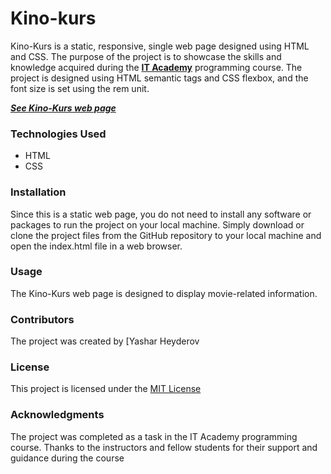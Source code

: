 # Kino-kurs

Kino-Kurs is a static, responsive, single web page designed using HTML and CSS. The purpose of the project is to showcase the skills and knowledge acquired during the **<a href="http://it-academy.az/">IT Academy</a>** programming course. The project is designed using HTML semantic tags and CSS flexbox, and the font size is set using the rem unit.

***<a href="https://kino-kurs.netlify.app">See Kino-Kurs web page</a>***

### Technologies Used
- HTML
- CSS

### Installation
Since this is a static web page, you do not need to install any software or packages to run the project on your local machine. Simply download or clone the project files from the GitHub repository to your local machine and open the index.html file in a web browser.

### Usage
The Kino-Kurs web page is designed to display movie-related information. 

### Contributors
The project was created by [Yashar Heyderov

### License
This project is licensed under the <a href="https://opensource.org/licenses/MIT">MIT License</a>

### Acknowledgments
The project was completed as a task in the IT Academy programming course. Thanks to the instructors and fellow students for their support and guidance during the course










